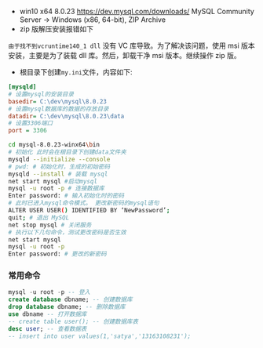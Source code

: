 - win10 x64 8.0.23
  https://dev.mysql.com/downloads/
  MySQL Community Server -> Windows (x86, 64-bit), ZIP Archive
- zip 版解压安装报错如下

`由于找不到vcruntime140_1 dll`
没有 VC 库导致。为了解决该问题，使用 msi 版本安装，主要是为了装载 dll 库。然后，卸载干净 msi 版本。继续操作 zip 版。

- 根目录下创建`my.ini`文件，内容如下:

```ini
[mysqld]
# 设置mysql的安装目录
basedir= C:\dev\mysql\8.0.23
# 设置mysql数据库的数据的存放目录
datadir= C:\dev\mysql\8.0.23\data
# 设置3306端口
port = 3306
```

```bash
cd mysql-8.0.23-winx64\bin
# 初始化 此时会在根目录下创建data文件夹
mysqld --initialize --console
# pwd: # 初始化时，生成的初始密码
mysqld --install # 装载 mysql
net start mysql #启动mysql
mysql -u root -p # 连接数据库
Enter password: # 输入初始化时的密码
# 此时已进入mysql命令模式。 更改新密码的mysql语句
ALTER USER USER() IDENTIFIED BY ‘NewPassword’;
quit; # 退出 MySQL
net stop mysql # 关闭服务
# 执行以下几句命令，测试更改密码是否生效
net start mysql
mysql -u root -p
Enter password: # 更改的新密码
```

### 常用命令

```sql
mysql -u root -p -- 登入
create database dbname; -- 创建数据库
drop database dbname; -- 删除数据库
use dbname -- 打开数据库
-- create table user(); -- 创建数据库表
desc user; -- 查看数据表
-- insert into user values(1,'satya','13163108231');
```
